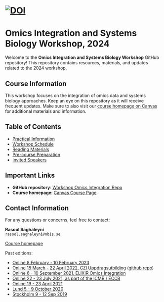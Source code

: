 [![DOI](https://zenodo.org/badge/172930292.svg)](https://zenodo.org/badge/latestdoi/172930292)
=========================================
# Omics Integration and Systems Biology Workshop, 2024

Welcome to the **Omics Integration and Systems Biology Workshop** GitHub repository! This repository contains resources, materials, and updates related to the 2024 workshop.

## Course Information

This workshop focuses on the integration of omics data and systems biology approaches. Keep an eye on this repository as it will receive frequent updates. Make sure to also visit our [course homepage on Canvas](https://uppsala.instructure.com/courses/96642) for additional materials and information.

## Table of Contents

- [Practical Information](practical_info.html)
- [Workshop Schedule](schedule.html)
- [Reading Materials](reading_materials.html)
- [Pre-course Preparation](precourse.html)
- [Invited Speakers](invited_speakers.html)

## Important Links

- **GitHub repository**: [Workshop Omics Integration Repo](https://github.com/NBISweden/workshop_omics_integration/tree/OMICSINT_H24)
- **Course homepage**: [Canvas Course Page](https://uppsala.instructure.com/courses/96642)

## Contact Information

For any questions or concerns, feel free to contact:

**Rasool Saghaleyni**  
`rasool.saghaleyni@nbis.se`


[Course homepage](https://uppsala.instructure.com/courses/52162)

Past editions:
- [Online 8 February - 10 February 2023][8]
- [Online 18 March - 22 April 2022, CZI Uppdragsutbilding][6] ([github repo][7])  
- [Online 6 - 10 September 2021, ELIXIR Omics Integration][5]
- [Online 22 - 23 July 2021, as part of the ICMB / ECCB][4]
- [Online 19 - 23 April 2021][3]
- [Lund 5 - 9 October 2020][2]
- [Stockholm 9 - 12 Sep 2019][1]

[8]: https://uppsala.instructure.com/courses/75208
[7]: https://github.com/NBISweden/sms6012_CZIomicsint
[6]: https://uppsala.instructure.com/courses/67276
[5]: https://github.com/NBISweden/workshop_omics_integration/releases/tag/course2109
[4]: https://github.com/NBISweden/workshop_omicsint_ISMBECCB/
[3]: https://github.com/NBISweden/workshop_omics_integration/tree/course2104
[2]: https://github.com/NBISweden/workshop_omics_integration/tree/course2010
[1]: https://github.com/NBISweden/workshop_omics_integration/tree/c60abb4579849bb8a0acd756d1aa9e71125265ac
